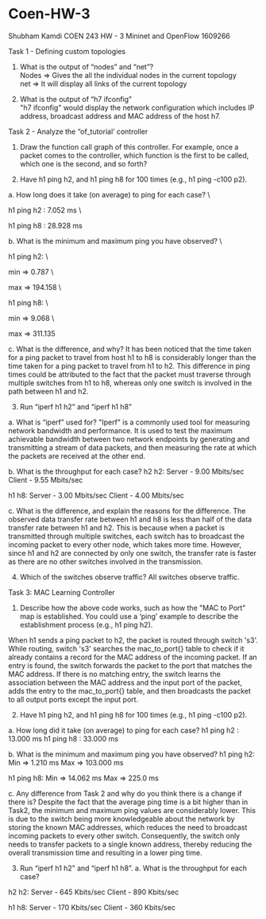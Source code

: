 # Coen-HW-3

Shubham Kamdi 
COEN 243 HW - 3
Mininet and OpenFlow
1609266

Task 1 - Defining custom topologies

1. What is the output of “nodes” and “net”? 
\
Nodes => Gives the all the individual nodes in the current topology 
\
net => It will display all links of the current topology

2. What is the output of “h7 ifconfig”
\
"h7 ifconfig" would display the network configuration which includes IP address, broadcast address and MAC address of the host h7.

Task 2 - Analyze the “of_tutorial’ controller

1. Draw the function call graph of this controller. For example, once a packet comes to the
controller, which function is the first to be called, which one is the second, and so forth?
  

2. Have h1 ping h2, and h1 ping h8 for 100 times (e.g., h1 ping -c100 p2).


a. How long does it take (on average) to ping for each case?
\\

h1 ping h2 : 7.052 ms
\\

h1 ping h8 : 28.928 ms 

b.  What is the minimum and maximum ping you have observed?
\\

h1 ping h2:
\\

min =>  0.787
\\

max => 194.158
\\

h1 ping h8:
\\

min => 9.068 
\\

max => 311.135

c. What is the difference, and why? 
It has been noticed that the time taken for a ping packet to travel from host h1 to h8 is considerably longer than the time taken 
for a ping packet to travel from h1 to h2. This difference in ping times could be attributed to the fact that the packet must 
traverse through multiple switches from h1 to h8, whereas only one switch is involved in the path between h1 and h2.

3. Run “iperf h1 h2” and “iperf h1 h8”

a. What is “iperf” used for?
"Iperf" is a commonly used tool for measuring network bandwidth and performance. It is used to test the maximum achievable bandwidth
between two network endpoints by generating and transmitting a stream of data packets, and then measuring the rate at which the packets
are received at the other end.

b. What is the throughput for each case?
h2 h2: 
Server - 9.00 Mbits/sec
Client - 9.55 Mbits/sec

h1 h8:
Server - 3.00 Mbits/sec
Client - 4.00 Mbits/sec

c. What is the difference, and explain the reasons for the difference.
The observed data transfer rate between h1 and h8 is less than half of the data transfer rate between h1 and h2. This is because when a packet
is transmitted through multiple switches, each switch has to broadcast the incoming packet to every other node, which takes more time.
However, since h1 and h2 are connected by only one switch, the transfer rate is faster as there are no other switches involved in the transmission.

4. Which of the switches observe traffic? 
All switches observe traffic.

Task 3: MAC Learning Controller

1. Describe how the above code works, such as how the "MAC to Port" map is established. You could use a ‘ping’ example to describe
the establishment process (e.g., h1 ping h2). 

When h1 sends a ping packet to h2, the packet is routed through switch 's3'. While routing, switch 's3' searches the mac_to_port{}
table to check if it already contains a record for the MAC address of the incoming packet. If an entry is found, the switch forwards
the packet to the port that matches the MAC address. If there is no matching entry, the switch learns the association between the MAC
address and the input port of the packet, adds the entry to the mac_to_port{} table, and then broadcasts the packet to all output ports
except the input port.

2. Have h1 ping h2, and h1 ping h8 for 100 times (e.g., h1 ping -c100 p2). 

a. How long did it take (on average) to ping for each case?
h1 ping h2 : 13.000  ms
h1 ping h8 : 33.000 ms

b. What is the minimum and maximum ping you have observed? 
h1 ping h2:
Min => 1.210 ms
Max => 103.000 ms

h1 ping h8:
Min => 14.062 ms
Max => 225.0 ms

c. Any difference from Task 2 and why do you think there is a change if there is?
Despite the fact that the average ping time is a bit higher than in Task2, the minimum and maximum ping values are considerably lower.
This is due to the switch being more knowledgeable about the network by storing the known MAC addresses, which reduces the need to broadcast 
incoming packets to every other switch. Consequently, the switch only needs to transfer packets to a single known address, thereby reducing 
the overall transmission time and resulting in a lower ping time.

3. Run “iperf h1 h2” and “iperf h1 h8”.
a. What is the throughput for each case?

h2 h2:
Server - 645 Kbits/sec
Client - 890 Kbits/sec

h1 h8:
Server - 170 Kbits/sec
Client - 360 Kbits/sec
        
